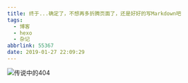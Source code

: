 ```yaml
---
title: 终于...确定了，不想再多折腾页面了，还是好好的写Markdown吧
tags:
  - 博客
  - hexo
  - 杂记
abbrlink: 55367
date: 2019-01-27 22:09:29
---
```


![传说中的404](http://www.runoob.com/wp-content/themes/runoob/assets/img/404.jpg)

<!--more-->
